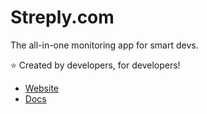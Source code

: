# Streply.com

The all-in-one monitoring app for smart devs.

:star: Created by developers, for developers!

- [Website](https://streply.com/)
- [Docs](https://docs.streply.com/)
